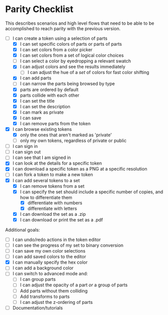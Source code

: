 # Parity Checklist

This describes scenarios and high level flows that need to be able to be accomplished to reach parity with the previous version.

- [ ] I can create a token using a selection of parts
  - [x] I can set specific colors of parts or parts of parts
  - [x] I can set colors from a color picker
  - [x] I can set colors from a set of logical color choices
  - [ ] I can select a color by eyedropping a relevant swatch
  - [x] I can adjust colors and see the results immediately
    - [ ] I can adjust the hue of a _set_ of colors for fast color shifting
  - [x] I can add parts
  - [ ] I can narrow the parts being browsed by type
  - [x] parts are ordered by default
  - [x] parts collide with each other
  - [x] I can set the title
  - [x] I can set the description
  - [x] I can mark as private
  - [x] I can save
  - [x] I can remove parts from the token
- [x] I can browse existing tokens
  - [x] only the ones that aren't marked as 'private'
  - [ ] only my own tokens, regardless of private or public
- [ ] I can sign in
- [ ] I can sign out
- [ ] I can see that I am signed in
- [x] I can look at the details for a specific token
- [x] I can download a specific token as a PNG at a specific resolution
- [ ] I can fork a token to make a new token
- [x] I can add several tokens to a set
  - [x] I can remove tokens from a set
  - [x] I can specify the set should include a specific number of copies, and how to differentiate them
    - [x] differentiate with numbers
    - [x] differentiate with letters
  - [x] I can download the set as a .zip
  - [x] I can download or print the set as a .pdf

Additional goals:

- [ ] I can undo/redo actions in the token editor
- [ ] I can see the progress of my set to binary conversion
- [ ] I can save my own color selections
- [ ] I can add saved colors to the editor
- [x] I can manually specify the hex color
- [ ] I can add a background color
- [ ] I can switch to advanced mode and:
  - [ ] I can group parts
  - [ ] I can adjust the opacity of a part _or_ a group of parts
  - [ ] Add parts without them colliding
  - [ ] Add transforms to parts
  - [ ] I can adjust the z-ordering of parts
- [ ] Documentation/tutorials